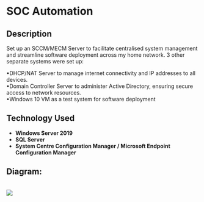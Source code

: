<h1>SOC Automation</h1>

<h2>Description</h2>
Set up an SCCM/MECM Server to facilitate centralised system management and streamline software deployment across my home network. 3 other separate systems were set up:

•DHCP/NAT Server to manage internet connectivity and IP addresses to all devices.<br />
•Domain Controller Server to administer Active Directory, ensuring secure access to network resources.<br />
•Windows 10 VM as a test system for software deployment
<br />


<h2>Technology Used</h2>

- <b>Windows Server 2019</b> 
- <b>SQL Server</b>
- <b>System Centre Configuration Manager / Microsoft Endpoint Configuration Manager</b>


<h2>Diagram:</h2>
<br/>
<img src="xxxxxxxxxx"/>
<br />
<br />

<!--
 ```diff
- text in red
+ text in green
! text in orange
# text in gray
@@ text in purple (and bold)@@
```
--!>
